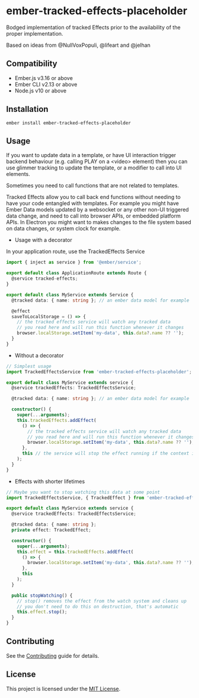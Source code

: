 ember-tracked-effects-placeholder
==============================================================================

Bodged implementation of tracked Effects prior to the availability of the proper
implementation.

Based on ideas from @NullVoxPopuli, @lifeart and @jelhan

Compatibility
------------------------------------------------------------------------------

* Ember.js v3.16 or above
* Ember CLI v2.13 or above
* Node.js v10 or above


Installation
------------------------------------------------------------------------------

```
ember install ember-tracked-effects-placeholder
```


Usage
------------------------------------------------------------------------------

If you want to update data in a template, or have UI interaction trigger backend
behaviour (e.g. calling PLAY on a \<video\> element) then you can use glimmer
tracking to update the template, or a modifier to call into UI elements.

Sometimes you need to call functions that are not related to templates.

Tracked Effects allow you to call back end functions without needing to have
your code entangled with templates. For example you might have Ember Data
models updated by a websocket or any other non-UI triggered data change, and
need to call into browser APIs, or embedded platform APIs. In Electron you
might want to makes changes to the file system based on data changes, or 
system clock for example. 

* Usage with a decorator

In your application route, use the TrackedEffects Service
```ts
import { inject as service } from '@ember/service';

export default class ApplicationRoute extends Route {
  @service tracked-effects;
}
```

```ts
export default class MyService extends Service {
  @tracked data: { name: string }; // an ember data model for example

  @effect
  saveToLocalStorage = () => {
    // the tracked effects service will watch any tracked data
    // you read here and will run this function whenever it changes
    browser.localStorage.setItem('my-data', this.data?.name ?? '');
  }
}
```

* Without a decorator
```ts
// Simplest usage
import TrackedEffectsService from 'ember-tracked-effects-placeholder';

export default class MyService extends service {
  @service trackedEffects: TrackedEffectsService;

  @tracked data: { name: string }; // an ember data model for example

  constructor() {
    super(...arguments);
    this.trackedEffects.addEffect(
      () => { 
        // the tracked effects service will watch any tracked data
        // you read here and will run this function whenever it changes
        browser.localStorage.setItem('my-data', this.data?.name ?? '');
      },
      this // the service will stop the effect running if the context is destroyed
    );
  }
}
```

* Effects with shorter lifetimes

```ts
// Maybe you want to stop watching this data at some point
import TrackedEffectsService, { TrackedEffect } from 'ember-tracked-effects-placeholder';

export default class MyService extends service {
  @service trackedEffects: TrackedEffectsService;

  @tracked data: { name: string }; 
  private effect: TrackedEffect;

  constructor() {
    super(...arguments);
    this.effect = this.trackedEffects.addEffect(
      () => { 
        browser.localStorage.setItem('my-data', this.data?.name ?? '');
      },
      this
    );
  }

  public stopWatching() {
    // stop() removes the effect from the watch system and cleans up
    // you don't need to do this on destruction, that's automatic
    this.effect.stop();
  }
}
```


Contributing
------------------------------------------------------------------------------

See the [Contributing](CONTRIBUTING.md) guide for details.


License
------------------------------------------------------------------------------

This project is licensed under the [MIT License](LICENSE.md).
